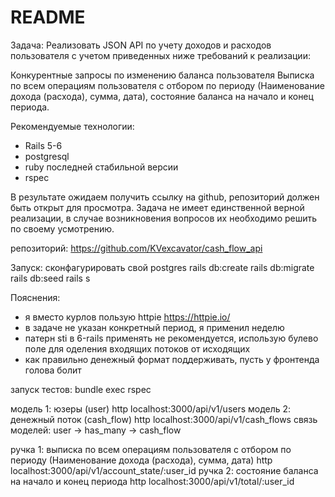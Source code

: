 # README

Задача:
Реализовать JSON API по учету доходов и расходов пользователя с учетом приведенных ниже требований к реализации:

Конкурентные запросы по изменению баланса пользователя
Выписка по всем операциям пользователя с отбором по периоду (Наименование дохода (расхода), сумма, дата), состояние баланса на начало и конец периода.

Рекомендуемые технологии:
- Rails 5-6
- postgresql
- ruby последней стабильной версии
- rspec

В результате ожидаем получить ссылку на github, репозиторий должен быть открыт для просмотра.
Задача не имеет единственной верной реализации, в случае возникновения вопросов их необходимо решить по своему усмотрению.

репозиторий:
https://github.com/KVexcavator/cash_flow_api

Запуск:
сконфагурировать свой postgres
rails db:create
rails db:migrate
rails db:seed
rails s

Пояснения:
- я вместо курлов пользую httpie https://httpie.io/
- в задаче не указан конкретный период, я применил неделю
- патерн sti в 6-rails применять не рекомендуется, использую булево поле для оделения входящих потоков от исходящих
- как правильно денежный формат поддерживать, пусть у фронтенда голова болит

запуск тестов:
bundle exec rspec

модель 1: юзеры (user)
http localhost:3000/api/v1/users
модель 2: денежный поток (cash_flow)
http localhost:3000/api/v1/cash_flows
связь моделей: user -> has_many -> cash_flow


ручка 1: выписка по всем операциям пользователя с отбором по периоду (Наименование дохода (расхода), сумма, дата)
http localhost:3000/api/v1/account_state/:user_id
ручка 2: состояние баланса на начало и конец периода
http localhost:3000/api/v1/total/:user_id